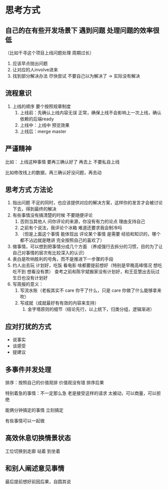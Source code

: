 # 思考方式

## 自己的在有些开发场景下 遇到问题 处理问题的效率很低

（比如千寻这个项目上线问题处理 周期过长）

1. 应该早点抛出问题
2. 让对应的人involve进来
3. 找到部分解决办法 尽快尝试 不要自己以为解决了 -&gt; 实际没有解决

## 流程意识

1. 上线的顺序 要个按照规章制度
   1. 上线前：先确认上线内容无误 正常，确保上线不会影响上一次上线，确认依赖的后端ready
   2. 上线中：上线中 预览效果
   3. 上线后：merge master

## 严谨精神

比如： 上线这种事情 要再三确认好了 再去上 不要私自上线

比如修改线上的数据，再三确认好没问题，再去动

## 思考方式 方法论

1. 指出问题 不足的同时，也应该提供对应的解决方案，这样你的发言才会被讨论下去，得到最终的解决
2. 有些事情没有搞清楚的时候 不要随便评论
   1. 否则当其他人 问你评论的来源，你没有有力的论点 理由支持自己
   2. 之前有个说法，我评论个冰箱 难道还要求我会制冷吗
   3. （但是上面这个事情 能体现出 评论某个事情 是需要 经验和知识的，哪个都不沾边就是瞎讲 完全按照自己的喜欢了）
3. 做事情，可以想到把事情分成几个方面 （养成强行去拆分的习惯，目的为了让自己对事情的层次有比较深入的认识）
4. 表白是吹响胜利的号角，而不是推进下一步骤的手段
5. 约人出去玩  计划好，吃饭 看电影 啥都要提前想好（特别是早晚高峰情况 想吃吃不到 想看没有票） 查考之前和陈宇斌搬家没有计划好，和王亚慧出去玩过生日也没有计划好
6. 写周报的意义：
   1. 写流水账（老板其实不 care 你干了什么，只是 care 你做了什么能够拿来吹）
   2. 写成就（成就最好有有效的内容来支持）
      1. 金字塔原则的细节（结论先行，以上统下，归类分组，逻辑渐进）

## 应对打扰的方式

* 说事实
* 谈感受
* 提建议

## **多事件并发处理**

排序：按照自己的价值观排 价值观没有错 排序后果

特别着急的事情：不一定那么急 老是接受这样的请求 太被动，可以商量，可以拒绝

能俩分钟搞定的事情 立刻搞定

有些事情可以一起做

## **高效休息切换情景状态**

工位切换到走廊 站着 到坐着

## 和别人阐述意见事情

最后提前想好前因后果，自圆其说

